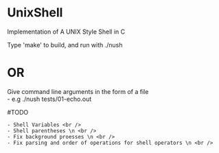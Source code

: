 # UnixShell
Implementation of A UNIX Style Shell in C

Type 'make' to build, and run with ./nush

# OR

Give command line arguments in the form of a file	
	- e.g ./nush tests/01-echo.out


#TODO

	- Shell Variables <br />
	- Shell parentheses \n <br />
	- Fix background proesses \n <br />
	- Fix parsing and order of operations for shell operators \n <br />

